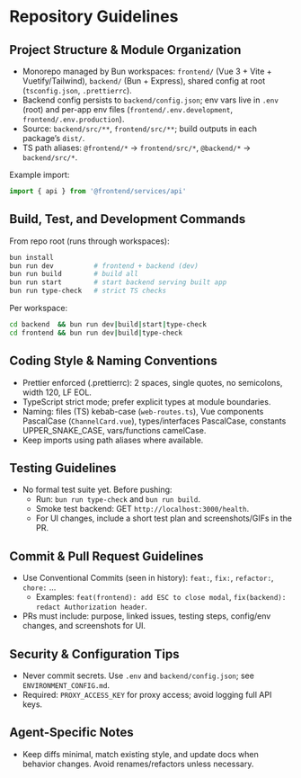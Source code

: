 # Repository Guidelines

## Project Structure & Module Organization
- Monorepo managed by Bun workspaces: `frontend/` (Vue 3 + Vite + Vuetify/Tailwind), `backend/` (Bun + Express), shared config at root (`tsconfig.json`, `.prettierrc`).
- Backend config persists to `backend/config.json`; env vars live in `.env` (root) and per-app env files (`frontend/.env.development`, `frontend/.env.production`).
- Source: `backend/src/**`, `frontend/src/**`; build outputs in each package’s `dist/`.
- TS path aliases: `@frontend/*` → `frontend/src/*`, `@backend/*` → `backend/src/*`.

Example import:
```ts
import { api } from '@frontend/services/api'
```

## Build, Test, and Development Commands
From repo root (runs through workspaces):
```bash
bun install
bun run dev          # frontend + backend (dev)
bun run build        # build all
bun run start        # start backend serving built app
bun run type-check   # strict TS checks
```
Per workspace:
```bash
cd backend  && bun run dev|build|start|type-check
cd frontend && bun run dev|build|type-check
```

## Coding Style & Naming Conventions
- Prettier enforced (.prettierrc): 2 spaces, single quotes, no semicolons, width 120, LF EOL.
- TypeScript strict mode; prefer explicit types at module boundaries.
- Naming: files (TS) kebab-case (`web-routes.ts`), Vue components PascalCase (`ChannelCard.vue`), types/interfaces PascalCase, constants UPPER_SNAKE_CASE, vars/functions camelCase.
- Keep imports using path aliases where available.

## Testing Guidelines
- No formal test suite yet. Before pushing:
  - Run: `bun run type-check` and `bun run build`.
  - Smoke test backend: GET `http://localhost:3000/health`.
  - For UI changes, include a short test plan and screenshots/GIFs in the PR.

## Commit & Pull Request Guidelines
- Use Conventional Commits (seen in history): `feat:`, `fix:`, `refactor:`, `chore:` …
  - Examples: `feat(frontend): add ESC to close modal`, `fix(backend): redact Authorization header`.
- PRs must include: purpose, linked issues, testing steps, config/env changes, and screenshots for UI.

## Security & Configuration Tips
- Never commit secrets. Use `.env` and `backend/config.json`; see `ENVIRONMENT_CONFIG.md`.
- Required: `PROXY_ACCESS_KEY` for proxy access; avoid logging full API keys.

## Agent-Specific Notes
- Keep diffs minimal, match existing style, and update docs when behavior changes. Avoid renames/refactors unless necessary.
